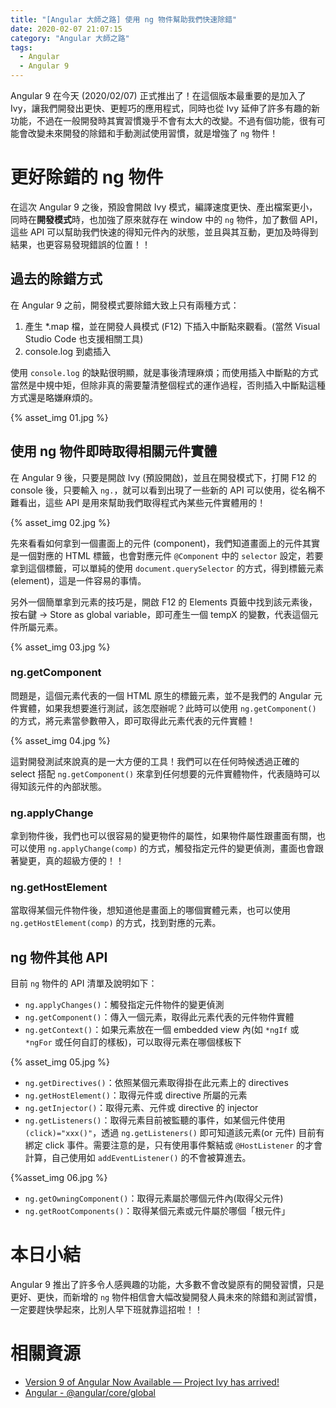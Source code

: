 ```yaml
---
title: "[Angular 大師之路] 使用 ng 物件幫助我們快速除錯"
date: 2020-02-07 21:07:15
category: "Angular 大師之路"
tags:
  - Angular
  - Angular 9
---
```


Angular 9 在今天 (2020/02/07) 正式推出了！在這個版本最重要的是加入了 Ivy，讓我們開發出更快、更輕巧的應用程式，同時也從 Ivy 延伸了許多有趣的新功能，不過在一般開發時其實習慣幾乎不會有太大的改變。不過有個功能，很有可能會改變未來開發的除錯和手動測試使用習慣，就是增強了 `ng` 物件！

<!-- more -->

# 更好除錯的 ng 物件

在這次 Angular 9 之後，預設會開啟 Ivy 模式，編譯速度更快、產出檔案更小，同時在**開發模式**時，也加強了原來就存在 window 中的 `ng` 物件，加了數個 API，這些 API 可以幫助我們快速的得知元件內的狀態，並且與其互動，更加及時得到結果，也更容易發現錯誤的位置！！

## 過去的除錯方式

在 Angular 9 之前，開發模式要除錯大致上只有兩種方式：

1. 產生 *.map 檔，並在開發人員模式 (F12) 下插入中斷點來觀看。(當然 Visual Studio Code 也支援相關工具)
2. console.log 到處插入

使用 `console.log` 的缺點很明顯，就是事後清理麻煩；而使用插入中斷點的方式當然是中規中矩，但除非真的需要釐清整個程式的運作過程，否則插入中斷點這種方式還是略嫌麻煩的。

{% asset_img 01.jpg %}

## 使用 ng 物件即時取得相關元件實體

在 Angular 9 後，只要是開啟 Ivy (預設開啟)，並且在開發模式下，打開 F12 的 console 後，只要輸入 `ng.`，就可以看到出現了一些新的 API 可以使用，從名稱不難看出，這些 API 是用來幫助我們取得程式內某些元件實體用的！

{% asset_img 02.jpg %}

先來看看如何拿到一個畫面上的元件 (component)，我們知道畫面上的元件其實是一個對應的 HTML 標籤，也會對應元件 `@Component` 中的 `selector` 設定，若要拿到這個標籤，可以單純的使用 `document.querySelector` 的方式，得到標籤元素 (element)，這是一件容易的事情。

另外一個簡單拿到元素的技巧是，開啟 F12 的 Elements 頁籤中找到該元素後，按右鍵 -> Store as global variable，即可產生一個 tempX 的變數，代表這個元件所屬元素。

{% asset_img 03.jpg %}

### ng.getComponent

問題是，這個元素代表的一個 HTML 原生的標籤元素，並不是我們的 Angular 元件實體，如果我想要進行測試，該怎麼辦呢？此時可以使用 `ng.getComponent()` 的方式，將元素當參數帶入，即可取得此元素代表的元件實體！

{% asset_img 04.jpg %}

這對開發測試來說真的是一大方便的工具！我們可以在任何時候透過正確的 select 搭配 `ng.getComponent()` 來拿到任何想要的元件實體物件，代表隨時可以得知該元件的內部狀態。

### ng.applyChange

拿到物件後，我們也可以很容易的變更物件的屬性，如果物件屬性跟畫面有關，也可以使用 `ng.applyChange(comp)` 的方式，觸發指定元件的變更偵測，畫面也會跟著變更，真的超級方便的！！

### ng.getHostElement

當取得某個元件物件後，想知道他是畫面上的哪個實體元素，也可以使用 `ng.getHostElement(comp)` 的方式，找到對應的元素。

## ng 物件其他 API

目前 `ng` 物件的 API 清單及說明如下：

- `ng.applyChanges()`：觸發指定元件物件的變更偵測
- `ng.getComponent()`：傳入一個元素，取得此元素代表的元件物件實體
- `ng.getContext()`：如果元素放在一個 embedded view 內(如 `*ngIf` 或 `*ngFor` 或任何自訂的樣板)，可以取得元素在哪個樣板下

{% asset_img 05.jpg %}

- `ng.getDirectives()`：依照某個元素取得掛在此元素上的 directives
- `ng.getHostElement()`：取得元件或 directive 所屬的元素
- `ng.getInjector()`：取得元素、元件或 directive 的 injector
- `ng.getListeners()`：取得元素目前被監聽的事件，如某個元件使用 `(click)="xxx()"`，透過 `ng.getListeners()` 即可知道該元素(or 元件) 目前有綁定 click 事件。需要注意的是，只有使用事件繫結或 `@HostListener` 的才會計算，自己使用如 `addEventListener()` 的不會被算進去。

{%asset_img 06.jpg %}

- `ng.getOwningComponent()`：取得元素屬於哪個元件內(取得父元件)
- `ng.getRootComponents()`：取得某個元素或元件屬於哪個「根元件」

# 本日小結

Angular 9 推出了許多令人感興趣的功能，大多數不會改變原有的開發習慣，只是更好、更快，而新增的 `ng` 物件相信會大幅改變開發人員未來的除錯和測試習慣，一定要趕快學起來，比別人早下班就靠這招啦！！

# 相關資源

- [Version 9 of Angular Now Available — Project Ivy has arrived!](https://blog.angular.io/version-9-of-angular-now-available-project-ivy-has-arrived-23c97b63cfa3)
- [Angular - @angular/core/global](https://angular.io/api/core/global)
